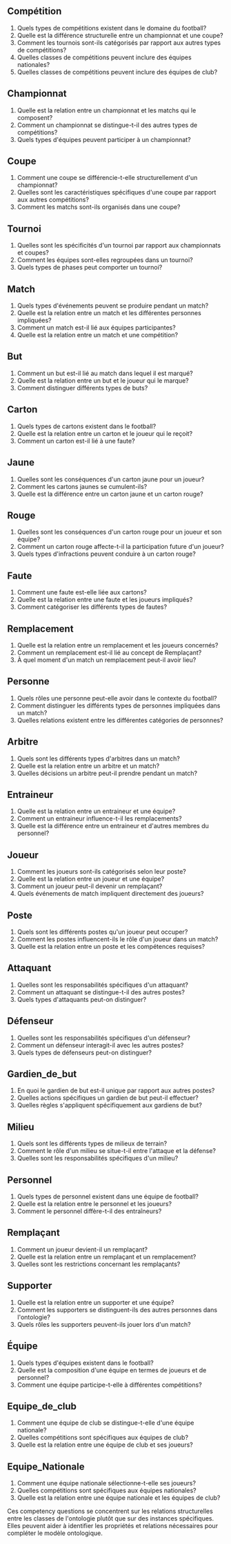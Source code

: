 ## Compétition
1. Quels types de compétitions existent dans le domaine du football?
2. Quelle est la différence structurelle entre un championnat et une coupe?
3. Comment les tournois sont-ils catégorisés par rapport aux autres types de compétitions?
4. Quelles classes de compétitions peuvent inclure des équipes nationales?
5. Quelles classes de compétitions peuvent inclure des équipes de club?

## Championnat
1. Quelle est la relation entre un championnat et les matchs qui le composent?
2. Comment un championnat se distingue-t-il des autres types de compétitions?
3. Quels types d'équipes peuvent participer à un championnat?

## Coupe
1. Comment une coupe se différencie-t-elle structurellement d'un championnat?
2. Quelles sont les caractéristiques spécifiques d'une coupe par rapport aux autres compétitions?
3. Comment les matchs sont-ils organisés dans une coupe?

## Tournoi
1. Quelles sont les spécificités d'un tournoi par rapport aux championnats et coupes?
2. Comment les équipes sont-elles regroupées dans un tournoi?
3. Quels types de phases peut comporter un tournoi?

## Match
1. Quels types d'événements peuvent se produire pendant un match?
2. Quelle est la relation entre un match et les différentes personnes impliquées?
3. Comment un match est-il lié aux équipes participantes?
4. Quelle est la relation entre un match et une compétition?

## But
1. Comment un but est-il lié au match dans lequel il est marqué?
2. Quelle est la relation entre un but et le joueur qui le marque?
3. Comment distinguer différents types de buts?

## Carton
1. Quels types de cartons existent dans le football?
2. Quelle est la relation entre un carton et le joueur qui le reçoit?
3. Comment un carton est-il lié à une faute?

## Jaune
1. Quelles sont les conséquences d'un carton jaune pour un joueur?
2. Comment les cartons jaunes se cumulent-ils?
3. Quelle est la différence entre un carton jaune et un carton rouge?

## Rouge
1. Quelles sont les conséquences d'un carton rouge pour un joueur et son équipe?
2. Comment un carton rouge affecte-t-il la participation future d'un joueur?
3. Quels types d'infractions peuvent conduire à un carton rouge?

## Faute
1. Comment une faute est-elle liée aux cartons?
2. Quelle est la relation entre une faute et les joueurs impliqués?
3. Comment catégoriser les différents types de fautes?

## Remplacement
1. Quelle est la relation entre un remplacement et les joueurs concernés?
2. Comment un remplacement est-il lié au concept de Remplaçant?
3. À quel moment d'un match un remplacement peut-il avoir lieu?

## Personne
1. Quels rôles une personne peut-elle avoir dans le contexte du football?
2. Comment distinguer les différents types de personnes impliquées dans un match?
3. Quelles relations existent entre les différentes catégories de personnes?

## Arbitre
1. Quels sont les différents types d'arbitres dans un match?
2. Quelle est la relation entre un arbitre et un match?
3. Quelles décisions un arbitre peut-il prendre pendant un match?

## Entraineur
1. Quelle est la relation entre un entraineur et une équipe?
2. Comment un entraineur influence-t-il les remplacements?
3. Quelle est la différence entre un entraineur et d'autres membres du personnel?

## Joueur
1. Comment les joueurs sont-ils catégorisés selon leur poste?
2. Quelle est la relation entre un joueur et une équipe?
3. Comment un joueur peut-il devenir un remplaçant?
4. Quels événements de match impliquent directement des joueurs?

## Poste
1. Quels sont les différents postes qu'un joueur peut occuper?
2. Comment les postes influencent-ils le rôle d'un joueur dans un match?
3. Quelle est la relation entre un poste et les compétences requises?

## Attaquant
1. Quelles sont les responsabilités spécifiques d'un attaquant?
2. Comment un attaquant se distingue-t-il des autres postes?
3. Quels types d'attaquants peut-on distinguer?

## Défenseur
1. Quelles sont les responsabilités spécifiques d'un défenseur?
2. Comment un défenseur interagit-il avec les autres postes?
3. Quels types de défenseurs peut-on distinguer?

## Gardien_de_but
1. En quoi le gardien de but est-il unique par rapport aux autres postes?
2. Quelles actions spécifiques un gardien de but peut-il effectuer?
3. Quelles règles s'appliquent spécifiquement aux gardiens de but?

## Milieu
1. Quels sont les différents types de milieux de terrain?
2. Comment le rôle d'un milieu se situe-t-il entre l'attaque et la défense?
3. Quelles sont les responsabilités spécifiques d'un milieu?

## Personnel
1. Quels types de personnel existent dans une équipe de football?
2. Quelle est la relation entre le personnel et les joueurs?
3. Comment le personnel diffère-t-il des entraîneurs?

## Remplaçant
1. Comment un joueur devient-il un remplaçant?
2. Quelle est la relation entre un remplaçant et un remplacement?
3. Quelles sont les restrictions concernant les remplaçants?

## Supporter
1. Quelle est la relation entre un supporter et une équipe?
2. Comment les supporters se distinguent-ils des autres personnes dans l'ontologie?
3. Quels rôles les supporters peuvent-ils jouer lors d'un match?

## Équipe
1. Quels types d'équipes existent dans le football?
2. Quelle est la composition d'une équipe en termes de joueurs et de personnel?
3. Comment une équipe participe-t-elle à différentes compétitions?

## Equipe_de_club
1. Comment une équipe de club se distingue-t-elle d'une équipe nationale?
2. Quelles compétitions sont spécifiques aux équipes de club?
3. Quelle est la relation entre une équipe de club et ses joueurs?

## Equipe_Nationale
1. Comment une équipe nationale sélectionne-t-elle ses joueurs?
2. Quelles compétitions sont spécifiques aux équipes nationales?
3. Quelle est la relation entre une équipe nationale et les équipes de club?

Ces competency questions se concentrent sur les relations structurelles entre les classes de l'ontologie plutôt que sur des instances spécifiques. Elles peuvent aider à identifier les propriétés et relations nécessaires pour compléter le modèle ontologique.
